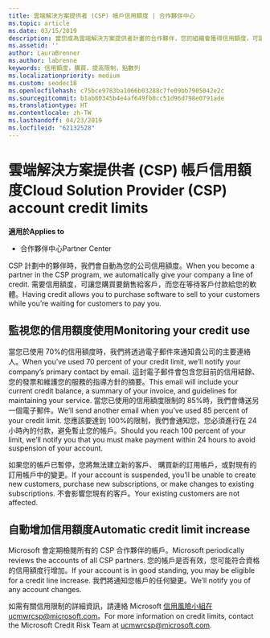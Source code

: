 ```yaml
---
title: 雲端解決方案提供者 (CSP) 帳戶信用額度 | 合作夥伴中心
ms.topic: article
ms.date: 03/15/2019
description: 當您成為雲端解決方案提供者計畫的合作夥伴，您的組織會獲得信用額度，可讓您在等候客戶付款的同時，購買軟體以銷售給客戶。
ms.assetid: ''
author: LauraBrenner
ms.author: labrenne
keywords: 信用額度，購買，提高限制，點數列
ms.localizationpriority: medium
ms.custom: seodec18
ms.openlocfilehash: c75bce9783ba1066b03288c7fe09bb7905042e2c
ms.sourcegitcommit: b1ab80345b4e4af649fb8cc51d96d798e0791ade
ms.translationtype: HT
ms.contentlocale: zh-TW
ms.lasthandoff: 04/23/2019
ms.locfileid: "62132528"
---
```

# <a name="cloud-solution-provider-csp-account-credit-limits"></a><span data-ttu-id="700e8-104">雲端解決方案提供者 (CSP) 帳戶信用額度</span><span class="sxs-lookup"><span data-stu-id="700e8-104">Cloud Solution Provider (CSP) account credit limits</span></span>

<span data-ttu-id="700e8-105">**適用於**</span><span class="sxs-lookup"><span data-stu-id="700e8-105">**Applies to**</span></span>

- <span data-ttu-id="700e8-106">合作夥伴中心</span><span class="sxs-lookup"><span data-stu-id="700e8-106">Partner Center</span></span>

<span data-ttu-id="700e8-107">CSP 計劃中的夥伴時，我們會自動為您的公司信用額度。</span><span class="sxs-lookup"><span data-stu-id="700e8-107">When you become a partner in the CSP program, we automatically give your company a line of credit.</span></span> <span data-ttu-id="700e8-108">需要信用額度，可讓您購買要銷售給客戶，而您在等待客戶付款給您的軟體。</span><span class="sxs-lookup"><span data-stu-id="700e8-108">Having credit allows you to purchase software to sell to your customers while you’re waiting for customers to pay you.</span></span> 

## <a name="monitoring-your-credit-use"></a><span data-ttu-id="700e8-109">監視您的信用額度使用</span><span class="sxs-lookup"><span data-stu-id="700e8-109">Monitoring your credit use</span></span>

<span data-ttu-id="700e8-110">當您已使用 70%的信用額度時，我們將透過電子郵件來通知貴公司的主要連絡人。</span><span class="sxs-lookup"><span data-stu-id="700e8-110">When you’ve used 70 percent of your credit limit, we’ll notify your company’s primary contact by email.</span></span> <span data-ttu-id="700e8-111">這封電子郵件會包含您目前的信用結餘、 您的發票和維護您的服務的指導方針的摘要。</span><span class="sxs-lookup"><span data-stu-id="700e8-111">This email will include your current credit balance, a summary of your invoice, and guidelines for maintaining your service.</span></span> <span data-ttu-id="700e8-112">當您已使用的信用額度限制的 85%時，我們會傳送另一個電子郵件。</span><span class="sxs-lookup"><span data-stu-id="700e8-112">We’ll send another email when you’ve used 85 percent of your credit limit.</span></span> <span data-ttu-id="700e8-113">您應該要達到 100%的限制，我們會通知您，您必須進行在 24 小時內的付款，避免暫止您的帳戶。</span><span class="sxs-lookup"><span data-stu-id="700e8-113">Should you reach 100 percent of your limit, we’ll notify you that you must make payment within 24 hours to avoid suspension of your account.</span></span> 

<span data-ttu-id="700e8-114">如果您的帳戶已暫停，您將無法建立新的客戶、 購買新的訂用帳戶，或對現有的訂用帳戶中的變更。</span><span class="sxs-lookup"><span data-stu-id="700e8-114">If your account is suspended, you’ll be unable to create new customers, purchase new subscriptions, or make changes to existing subscriptions.</span></span> <span data-ttu-id="700e8-115">不會影響您現有的客戶。</span><span class="sxs-lookup"><span data-stu-id="700e8-115">Your existing customers are not affected.</span></span> 

## <a name="automatic-credit-limit-increase"></a><span data-ttu-id="700e8-116">自動增加信用額度</span><span class="sxs-lookup"><span data-stu-id="700e8-116">Automatic credit limit increase</span></span>

<span data-ttu-id="700e8-117">Microsoft 會定期檢閱所有的 CSP 合作夥伴的帳戶。</span><span class="sxs-lookup"><span data-stu-id="700e8-117">Microsoft periodically reviews the accounts of all CSP partners.</span></span> <span data-ttu-id="700e8-118">您的帳戶是否有效，您可能符合資格的信用額度行增加。</span><span class="sxs-lookup"><span data-stu-id="700e8-118">If your account is in good standing, you may be eligible for a credit line increase.</span></span> <span data-ttu-id="700e8-119">我們將通知您帳戶的任何變更。</span><span class="sxs-lookup"><span data-stu-id="700e8-119">We’ll notify you of any account changes.</span></span> 

<span data-ttu-id="700e8-120">如需有關信用限制的詳細資訊，請連絡 Microsoft 信用風險小組在ucmwrcsp@microsoft.com。</span><span class="sxs-lookup"><span data-stu-id="700e8-120">For more information on credit limits, contact the Microsoft Credit Risk Team at ucmwrcsp@microsoft.com.</span></span> 

